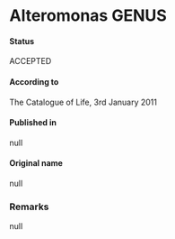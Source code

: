 # Alteromonas GENUS

#### Status
ACCEPTED

#### According to
The Catalogue of Life, 3rd January 2011

#### Published in
null

#### Original name
null

### Remarks
null
